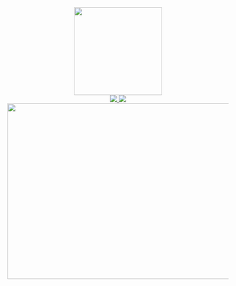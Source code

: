 <div id="header" align="center">
  <img src="https://i.giphy.com/media/v1.Y2lkPTc5MGI3NjExMzB5dWlhdGJkNDM3dmR6dWthdnpqOWltNzhxenJsbG90cGV3a3ZycyZlcD12MV9pbnRlcm5hbF9naWZfYnlfaWQmY3Q9cw/dk931KSyz5sZjRvYhr/giphy.gif" width="200"/>
  <div id="badges">
  <a href="https://vk.com/id202565595">
    <img src="https://img.shields.io/badge/VK-blue?logo=vk&logoColor=white&style=flat-square"/>
  </a>
  <a href="https://t.me/alz_00b">
    <img src="https://img.shields.io/badge/Telegram-blue?logo=telegram&logoColor=white&style=flat-square"/>
  </a>
</div>
  <div align="center">
  <img src="https://i.giphy.com/media/v1.Y2lkPTc5MGI3NjExcGp6MmVxZGwzZW0ybmVhaGpudjdxenZjeHR4aWw3MjF0azRydTZtNSZlcD12MV9pbnRlcm5hbF9naWZfYnlfaWQmY3Q9Zw/k0ijJhqrUP4T2EvmJ1/giphy.gif" width="600" height="400"/>
</div>
</div>
